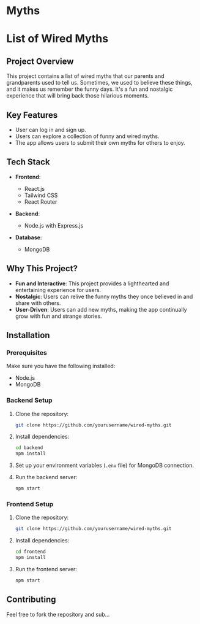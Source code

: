# Myths
# List of Wired Myths

## Project Overview

This project contains a list of wired myths that our parents and grandparents used to tell us. Sometimes, we used to believe these things, and it makes us remember the funny days. It's a fun and nostalgic experience that will bring back those hilarious moments.

## Key Features

- User can log in and sign up.
- Users can explore a collection of funny and wired myths.
- The app allows users to submit their own myths for others to enjoy.

## Tech Stack

- **Frontend**:
  - React.js
  - Tailwind CSS
  - React Router

- **Backend**:
  - Node.js with Express.js

- **Database**:
  - MongoDB

## Why This Project?

- **Fun and Interactive**: This project provides a lighthearted and entertaining experience for users.
- **Nostalgic**: Users can relive the funny myths they once believed in and share with others.
- **User-Driven**: Users can add new myths, making the app continually grow with fun and strange stories.

## Installation

### Prerequisites
Make sure you have the following installed:
- Node.js
- MongoDB

### Backend Setup

1. Clone the repository:
    ```bash
    git clone https://github.com/yourusername/wired-myths.git
    ```
2. Install dependencies:
    ```bash
    cd backend
    npm install
    ```
3. Set up your environment variables (`.env` file) for MongoDB connection.

4. Run the backend server:
    ```bash
    npm start
    ```

### Frontend Setup

1. Clone the repository:
    ```bash
    git clone https://github.com/yourusername/wired-myths.git
    ```
2. Install dependencies:
    ```bash
    cd frontend
    npm install
    ```
3. Run the frontend server:
    ```bash
    npm start
    ```

## Contributing

Feel free to fork the repository and sub...
